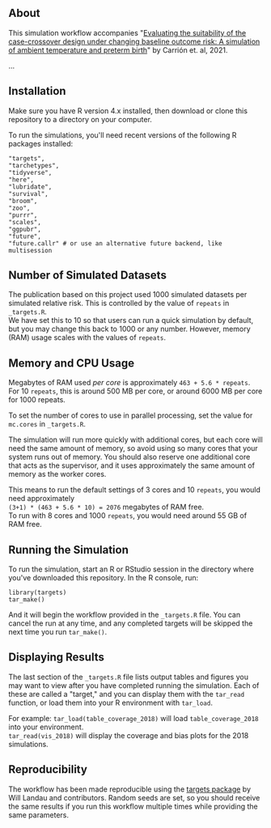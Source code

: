 ## About

This simulation workflow accompanies "[Evaluating the suitability of the case-crossover design under changing baseline outcome risk: A simulation of ambient temperature and preterm birth](https://doi.org/10.1101/2021.02.17.21251948)" by Carrión et. al, 2021.

...

## Installation

Make sure you have R version 4.x installed, then download or clone this repository to a directory on your computer. 

To run the simulations, you'll need recent versions of the following R packages installed:  

    "targets",
    "tarchetypes",
    "tidyverse",
    "here",
    "lubridate",
    "survival",
    "broom",
    "zoo",
    "purrr",
    "scales",
    "ggpubr",
    "future",
    "future.callr" # or use an alternative future backend, like multisession
  
    
## Number of Simulated Datasets    
    
The publication based on this project used 1000 simulated datasets per simulated relative risk. This is controlled by the value of `repeats` in `_targets.R`.  
We have set this to 10 so that users can run a quick simulation by default, but you may change this back to 1000 or any number. However, memory (RAM) usage scales with the values of `repeats`. 

## Memory and CPU Usage

Megabytes of RAM used *per core* is approximately `463 + 5.6 * repeats`.  
For 10 `repeats`, this is around 500 MB per core, or around 6000 MB per core for 1000 repeats. 

To set the number of cores to use in parallel processing, set the value for `mc.cores` in `_targets.R`. 

The simulation will run more quickly with additional cores, but each core will need the same amount of memory, so avoid using so many cores that your system runs out of memory. You should also reserve one additional core that acts as the supervisor, and it uses approximately the same amount of memory as the worker cores. 

This means to run the default settings of 3 cores and 10 `repeats`, you would need approximately  
`(3+1) * (463 + 5.6 * 10) = 2076` megabytes of RAM free.  
To run with 8 cores and 1000 `repeats`, you would need around 55 GB of RAM free.
    
## Running the Simulation    
    
To run the simulation, start an R or RStudio session in the directory where you've downloaded this repository. In the R console, run:

    library(targets)
    tar_make()
    
And it will begin the workflow provided in the `_targets.R` file. You can cancel the run at any time, and any completed targets will be skipped the next time you run `tar_make()`. 

## Displaying Results

The last section of the `_targets.R` file lists output tables and figures you may want to view after you have completed running the simulation. Each of these are called a "target," and you can display them with the `tar_read` function, or load them into your R environment with `tar_load`. 

For example:
`tar_load(table_coverage_2018)` will load `table_coverage_2018` into your environment.  
`tar_read(vis_2018)` will display the coverage and bias plots for the 2018 simulations. 

## Reproducibility

The workflow has been made reproducible using the [targets package](https://github.com/ropensci/targets) by Will Landau and contributors. Random seeds are set, so you should receive the same results if you run this workflow multiple times while providing the same parameters. 